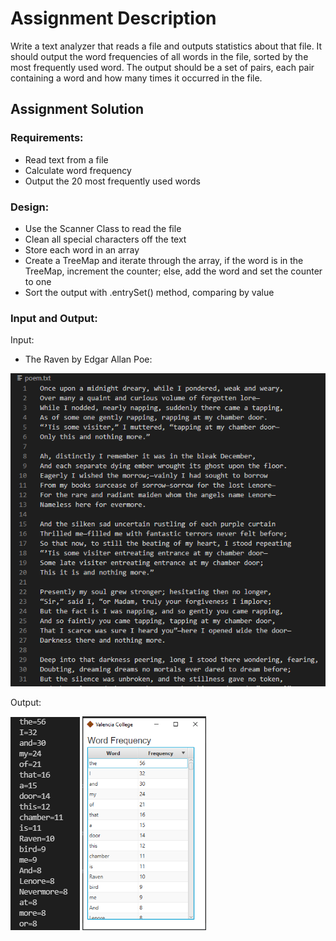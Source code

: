 # Assignment Description
Write a text analyzer that reads a file and outputs statistics about that file. It should output the word frequencies of all words in the file, sorted by the most frequently used word. The output should be a set of pairs, each pair containing a word and how many times it occurred in the file.

## Assignment Solution

### Requirements:
* Read text from a file
* Calculate word frequency
* Output the 20 most frequently used words

### Design:
* Use the Scanner Class to read the file
* Clean all special characters off the text
* Store each word in an array
* Create a TreeMap and iterate through the array, if the word is in the TreeMap, increment the counter; else, add the word and set the counter to one
* Sort the output with .entrySet() method, comparing by value

### Input and Output:
Input:
* The Raven by Edgar Allan Poe:

![Input](./Images/Input.png)

Output:

![Output](./Images/Output.png "Output") <img src="Output2.png" alt="OutputGUI" width="198"/>
